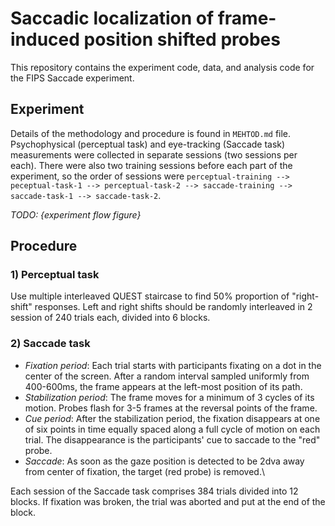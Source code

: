 # Saccadic localization of frame-induced position shifted probes 

This repository contains the experiment code, data, and analysis code for the FIPS Saccade experiment. 

## Experiment

Details of the methodology and procedure is found in `MEHTOD.md` file. Psychophysical (perceptual task) and 
eye-tracking (Saccade task) measurements were collected in separate sessions (two sessions per each). There were 
also two training sessions before each part of the experiment, so the order of sessions were `perceptual-training --> 
peceptual-task-1 --> perceptual-task-2 --> saccade-training --> saccade-task-1 --> saccade-task-2`.

_TODO: {experiment flow figure}_

## Procedure

### 1) Perceptual task

Use multiple interleaved QUEST staircase to find 50% proportion of "right-shift" responses. Left and right shifts 
should be randomly interleaved in 2 session of 240 trials each, divided into 6 blocks. 


### 2) Saccade task

- _Fixation period_: Each trial starts with participants fixating on a dot in the center of the screen. 
  After a random interval sampled uniformly from 400-600ms, the frame appears at the left-most position of its path.
- _Stabilization period_: The frame moves for a minimum of 3 cycles of its motion. Probes flash for 3-5 frames at 
  the reversal points of the frame.
- _Cue period_: After the stabilization period, the fixation disappears at one of six points in time equally 
  spaced along a full cycle of motion on each trial. The disappearance is the participants' cue to saccade to the 
  "red" probe.
- _Saccade_: As soon as the gaze position is detected to be 2dva away from center of fixation, the target (red probe) 
  is removed.\

Each session of the Saccade task comprises 384 trials divided into 12 blocks. If fixation was broken, 
the trial was aborted and put at the end of the block.